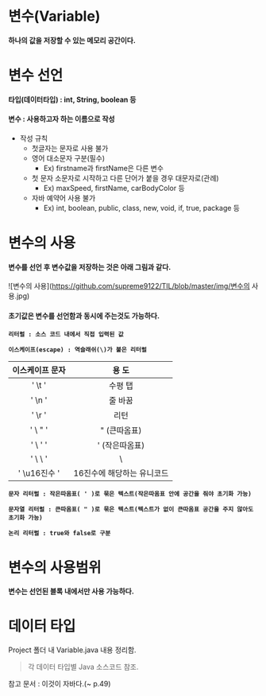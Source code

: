 # 변수(Variable)

#### 하나의 값을 저장할 수 있는 메모리 공간이다.

# 변수 선언

#### 타입(데이터타입) : int, String, boolean 등

#### 변수 : 사용하고자 하는 이름으로 작성

* 작성 규칙
  * 첫글자는 문자로 사용 불가
  * 영어 대소문자 구분(필수)
    * Ex) firstname과 firstName은 다른 변수
  * 첫 문자 소문자로 시작하고 다른 단어가 붙을 경우 대문자로(관례)
    * Ex) maxSpeed, firstName, carBodyColor 등
  * 자바 예약어 사용 불가
    * Ex) int, boolean, public, class, new, void, if, true, package 등

# 변수의 사용

#### 변수를 선언 후 변수값을 저장하는 것은 아래 그림과 같다.

![변수의 사용](https://github.com/supreme9122/TIL/blob/master/img/변수의 사용.jpg)

#### 초기값은 변수를 선언함과 동시에 주는것도 가능하다.



**`리터럴 : 소스 코드 내에서 직접 입력된 값`**

**`이스케이프(escape) : 역슬래쉬(\)가 붙은 리터럴`**

| 이스케이프 문자 |           용 도            |
| :-------------: | :------------------------: |
|     ' \t '      |          수평 탭           |
|     ' \n '      |          줄 바꿈           |
|     ' \r '      |            리턴            |
|     ' \ " '     |        " (큰따옴표)        |
|    ' \  ' '     |       ' (작은따옴표)       |
|     ' \ \ '     |             \              |
|  ' \u16진수 '   | 16진수에 해당하는 유니코드 |



**`문자 리터럴 : 작은따옴표( ' )로 묶은 텍스트(작은따옴표 안에 공간을 줘야 초기화 가능)`**

**`문자열 리터럴 : 큰따옴표( " )로 묶은 텍스트(텍스트가 없이 큰따옴표 공간을 주지 않아도 초기화 가능)`**

**`논리 리터럴 : true와 false로 구분`**



# 변수의 사용범위

#### 변수는 선언된 블록 내에서만 사용 가능하다.



# 데이터 타입

Project 폴더 내 Variable.java 내용 정리함.

> 각 데이터 타입별 Java 소스코드 참조.



참고 문서 : 이것이 자바다.(~ p.49)
